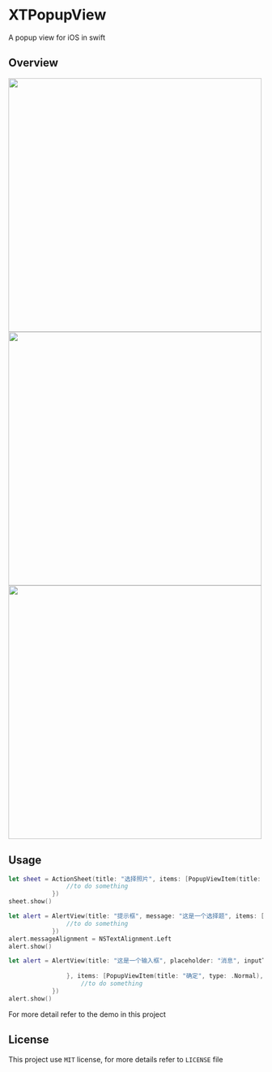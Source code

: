 # XTPopupView
A popup view for iOS in swift

## Overview
<image height=500 src="https://github.com/imchenglibin/XTPopupView/blob/master/Images/intro0.png">
<image height=500 src="https://github.com/imchenglibin/XTPopupView/blob/master/Images/intro1.png">
<image height=500 src="https://github.com/imchenglibin/XTPopupView/blob/master/Images/intro2.png">

## Usage

```swift
let sheet = ActionSheet(title: "选择照片", items: [PopupViewItem(title: "相机", type: .Normal), PopupViewItem(title: "相册", type: .Normal)], block: {(Int index)->Void in
                //to do something
            })
sheet.show()

let alert = AlertView(title: "提示框", message: "这是一个选择题", items: [PopupViewItem(title: "选择A", type: .Normal), PopupViewItem(title: "选择B", type: .Normal), PopupViewItem(title: "选择C", type: .Normal)], action: { (Int index) -> Void in
                //to do something
            })
alert.messageAlignment = NSTextAlignment.Left
alert.show()

let alert = AlertView(title: "这是一个输入框", placeholder: "消息", inputTextFieldHandler: { (textField) -> Void in
                
                }, items: [PopupViewItem(title: "确定", type: .Normal), PopupViewItem(title: "取消", type: .HighLight), ], action: { (Int index) -> Void in
                    //to do something
            })
alert.show()

```
For more detail refer to the demo in this project

## License
This project use `MIT` license, for more details refer to `LICENSE` file
